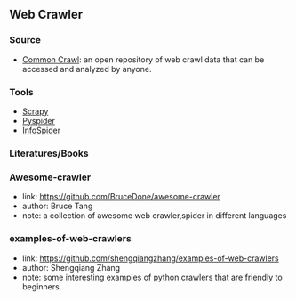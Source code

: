 ## **Web Crawler**


### Source
  * [Common Crawl](https://commoncrawl.org/): an open repository of web crawl data that can be accessed and analyzed by anyone.

### Tools
  * [Scrapy](https://github.com/scrapy/scrapy)
  * [Pyspider](https://github.com/binux/pyspider)
  * [InfoSpider](https://github.com/kangvcar/InfoSpider)

### Literatures/Books

### Awesome-crawler
  * link: https://github.com/BruceDone/awesome-crawler
  * author: Bruce Tang
  * note: a collection of awesome web crawler,spider in different languages

### examples-of-web-crawlers
  * link: https://github.com/shengqiangzhang/examples-of-web-crawlers
  * author: Shengqiang Zhang
  * note: some interesting examples of python crawlers that are friendly to beginners.


  
